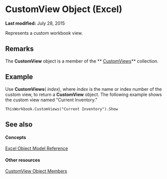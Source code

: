 
# CustomView Object (Excel)

 **Last modified:** July 28, 2015

Represents a custom workbook view.

## Remarks

 The **CustomView** object is a member of the ** [CustomViews](f970bdf7-371b-ba41-89a3-bef2c6907f1a.md)** collection.


## Example

Use  **CustomViews**( _index_), where  _index_ is the name or index number of the custom view, to return a **CustomView** object. The following example shows the custom view named "Current Inventory."


```
ThisWorkbook.CustomViews("Current Inventory").Show
```


## See also


#### Concepts


 [Excel Object Model Reference](11ea8598-8a20-92d5-f98b-0da04263bf2c.md)
#### Other resources


 [CustomView Object Members](09dae79a-9c56-48ad-e3b9-d2e058467233.md)
